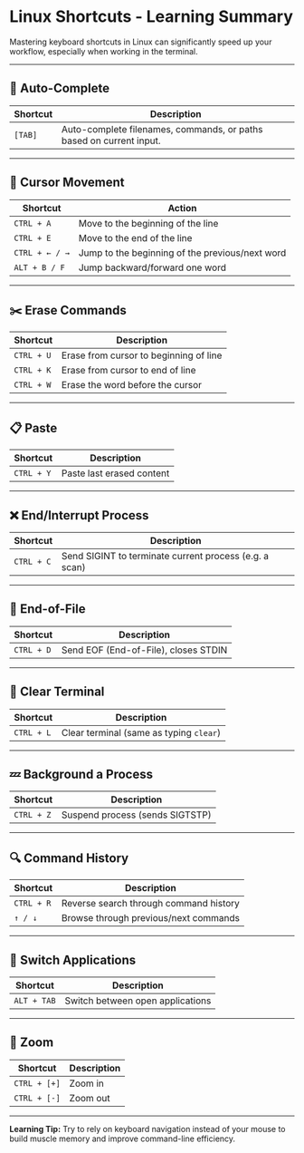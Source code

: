 
# Linux Shortcuts - Learning Summary

Mastering keyboard shortcuts in Linux can significantly speed up your workflow, especially when working in the terminal.

---

## 🔄 Auto-Complete

| Shortcut | Description |
|----------|-------------|
| `[TAB]`  | Auto-complete filenames, commands, or paths based on current input. |

---

## 🎯 Cursor Movement

| Shortcut            | Action |
|---------------------|--------|
| `CTRL + A`          | Move to the beginning of the line |
| `CTRL + E`          | Move to the end of the line |
| `CTRL + ← / →`      | Jump to the beginning of the previous/next word |
| `ALT + B / F`       | Jump backward/forward one word |

---

## ✂️ Erase Commands

| Shortcut   | Description |
|------------|-------------|
| `CTRL + U` | Erase from cursor to beginning of line |
| `CTRL + K` | Erase from cursor to end of line |
| `CTRL + W` | Erase the word before the cursor |

---

## 📋 Paste

| Shortcut   | Description |
|------------|-------------|
| `CTRL + Y` | Paste last erased content |

---

## ❌ End/Interrupt Process

| Shortcut   | Description |
|------------|-------------|
| `CTRL + C` | Send SIGINT to terminate current process (e.g. a scan) |

---

## 📁 End-of-File

| Shortcut   | Description |
|------------|-------------|
| `CTRL + D` | Send EOF (End-of-File), closes STDIN |

---

## 🧼 Clear Terminal

| Shortcut   | Description |
|------------|-------------|
| `CTRL + L` | Clear terminal (same as typing `clear`) |

---

## 💤 Background a Process

| Shortcut   | Description |
|------------|-------------|
| `CTRL + Z` | Suspend process (sends SIGTSTP) |

---

## 🔍 Command History

| Shortcut   | Description |
|------------|-------------|
| `CTRL + R` | Reverse search through command history |
| `↑ / ↓`    | Browse through previous/next commands |

---

## 🔄 Switch Applications

| Shortcut        | Description |
|------------------|-------------|
| `ALT + TAB`      | Switch between open applications |

---

## 🔎 Zoom

| Shortcut         | Description |
|------------------|-------------|
| `CTRL + [+]`     | Zoom in |
| `CTRL + [-]`     | Zoom out |

---

**Learning Tip:** Try to rely on keyboard navigation instead of your mouse to build muscle memory and improve command-line efficiency.
